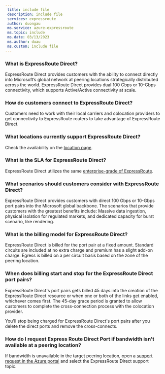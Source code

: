 ```yaml
---
 title: include file
 description: include file
 services: expressroute
 author: duongau
 ms.service: azure-expressroute
 ms.topic: include
 ms.date: 03/13/2023
 ms.author: duau
 ms.custom: include file
---
```

### What is ExpressRoute Direct?

ExpressRoute Direct provides customers with the ability to connect directly into Microsoft’s global network at peering locations strategically distributed across the world. ExpressRoute Direct provides dual 100 Gbps or 10-Gbps connectivity, which supports Active/Active connectivity at scale. 

### How do customers connect to ExpressRoute Direct? 

Customers need to work with their local carriers and colocation providers to get connectivity to ExpressRoute routers to take advantage of ExpressRoute Direct.

### What locations currently support ExpressRoute Direct? 

Check the availability on the [location page](../articles/expressroute/expressroute-locations-providers.md). 

### What is the SLA for ExpressRoute Direct?

ExpressRoute Direct utilizes the same [enterprise-grade of ExpressRoute](https://azure.microsoft.com/support/legal/sla/expressroute/v1_3/). 

### What scenarios should customers consider with ExpressRoute Direct?  

ExpressRoute Direct provides customers with direct 100 Gbps or 10-Gbps port pairs into the Microsoft global backbone. The scenarios that provide customers with the greatest benefits include: Massive data ingestion, physical isolation for regulated markets, and dedicated capacity for burst scenario, like rendering. 

### What is the billing model for ExpressRoute Direct? 

ExpressRoute Direct is billed for the port pair at a fixed amount. Standard circuits are included at no extra charge and premium has a slight add-on charge. Egress is billed on a per circuit basis based on the zone of the peering location.

### When does billing start and stop for the ExpressRoute Direct port pairs?

ExpressRoute Direct's port pairs gets billed 45 days into the creation of the ExpressRoute Direct resource or when one or both of the links get enabled, whichever comes first. The 45-day grace period is granted to allow customers to complete the cross-connection process with the colocation provider.

You'll stop being charged for ExpressRoute Direct's port pairs after you delete the direct ports and remove the cross-connects.

### How do I request Express Route Direct Port if bandwidth isn't available at a peering location?

If bandwidth is unavailable in the target peering location, open a [support request in the Azure portal](https://portal.azure.com/#view/Microsoft_Azure_Support/HelpAndSupportBlade/%7E/overview) and select the ExpressRoute Direct support topic.
